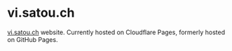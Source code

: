 # vi.satou.ch
[vi.satou.ch](https://vi.satou.ch/) website. Currently hosted on Cloudflare Pages, formerly hosted on GitHub Pages.
